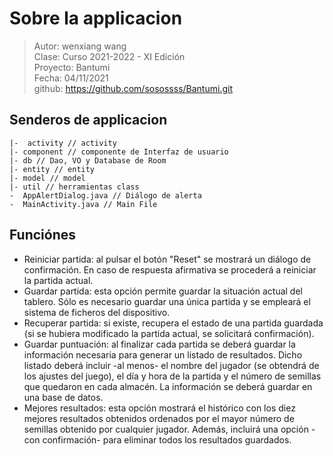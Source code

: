# Sobre la applicacion

> Autor: wenxiang wang  
> Clase: Curso 2021-2022 - XI Edición  
> Proyecto: Bantumi  
> Fecha: 04/11/2021  
> github: https://github.com/sosossss/Bantumi.git

## Senderos de applicacion

```
|-  activity // activity
|- component // componente de Interfaz de usuario
|- db // Dao, VO y Database de Room
|- entity // entity
|- model // model
|- util // herramientas class
-  AppAlertDialog.java // Diálogo de alerta
-  MainActivity.java // Main File
```

## Funciónes

- Reiniciar partida: al pulsar el botón "Reset" se mostrará un diálogo de confirmación. En caso de respuesta afirmativa se procederá a reiniciar la partida actual.
- Guardar partida: esta opción permite guardar la situación actual del tablero. Sólo es necesario guardar una única partida y se empleará el sistema de ficheros del dispositivo.
- Recuperar partida: si existe, recupera el estado de una partida guardada (si se hubiera modificado la partida actual, se solicitará confirmación).
- Guardar puntuación: al finalizar cada partida se deberá guardar la información necesaria para generar un listado de resultados. Dicho listado deberá incluir -al menos- el nombre del jugador (se obtendrá de los ajustes del juego), el día y hora de la partida y el número de semillas que quedaron en cada almacén. La información se deberá guardar en una base de datos.
- Mejores resultados: esta opción mostrará el histórico con los diez mejores resultados obtenidos ordenados por el mayor número de semillas obtenido por cualquier jugador. Además, incluirá una opción -con confirmación- para eliminar todos los resultados guardados.